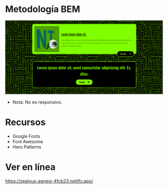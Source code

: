 # Metodología BEM
![](./img/bem.png)
- Nota: No es responsivo.

# Recursos
- Google Fonts
- Font Awesome
- Hero Patterns

# Ver en línea
https://zealous-agnesi-4fcb23.netlify.app/ 